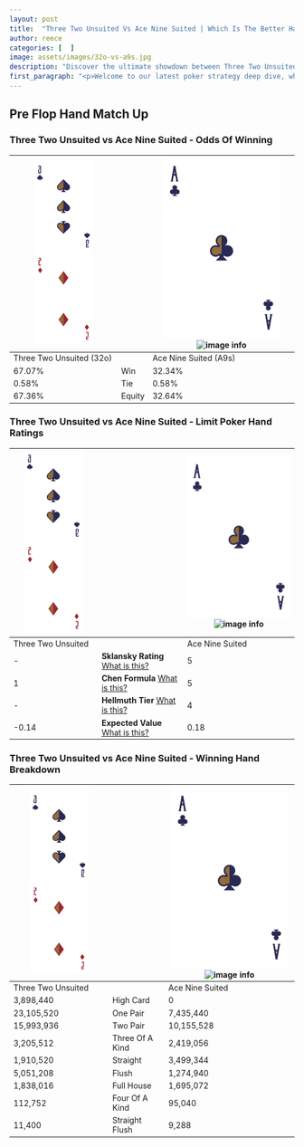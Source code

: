```yaml
---
layout: post
title:  "Three Two Unsuited Vs Ace Nine Suited | Which Is The Better Hand In Poker? A Complete Guide"
author: reece
categories: [  ]
image: assets/images/32o-vs-a9s.jpg
description: "Discover the ultimate showdown between Three Two Unsuited and Ace Nine Suited in poker! Uncover the odds, strategies, and scenarios where one hand triumphs over the other. Get ready to up your poker game with this thrilling analysis."
first_paragraph: "<p>Welcome to our latest poker strategy deep dive, where we're pitting two distinct hands against each other in a high-stakes showdown: Three Two Unsuited vs Ace Nine Suited.</p><p>In the dynamic world of poker, every decision counts, and knowing which hand holds the upper hand is key to your success at the table.</p><p>In this article, we'll dissect these two hands, explore the scenarios where one dominates the other, and equip you with the knowledge to make strategic choices that can tip the odds in your favor.</p><p>Get ready to unravel the intriguing dynamics of these poker hands and elevate your game to new heights.</p>"
---
```




[comment]: # (sp0)

## Pre Flop Hand Match Up

<div class="table hand-ratings" markdown="1"> 



### Three Two Unsuited vs Ace Nine Suited - Odds Of Winning


    
| ![image info](assets/images/hand1/3.png) ![image info](assets/images/hand1/2o.png) |  | ![image info](assets/images/hand2/A.png) ![image info](assets/images/hand2/9s.png) |
| -------- | -------- | -------- |
| Three Two Unsuited (32o) |  | Ace Nine Suited (A9s) |
| 67.07% | Win | 32.34% |
| 0.58% | Tie | 0.58% |
| 67.36% | Equity | 32.64% |




[comment]: # (sp1)



### Three Two Unsuited vs Ace Nine Suited - Limit Poker Hand Ratings


    
| ![image info](assets/images/hand1/3.png) ![image info](assets/images/hand1/2o.png) |  | ![image info](assets/images/hand2/A.png) ![image info](assets/images/hand2/9s.png) |
| -------- | -------- | -------- |
| Three Two Unsuited |  | Ace Nine Suited |
| - | **Sklansky Rating** [What is this?](/sklansky-rating-explained) | 5 |
| 1 | **Chen Formula** [What is this?](/chen-formula-explained) | 5 |
| - | **Hellmuth Tier** [What is this?](/Hellmuth-tier-explained) | 4 |
| -0.14 | **Expected Value** [What is this?](/expected-value-explained) | 0.18 |




[comment]: # (sp2)



### Three Two Unsuited vs Ace Nine Suited - Winning Hand Breakdown


    
| ![image info](assets/images/hand1/3.png) ![image info](assets/images/hand1/2o.png) |  | ![image info](assets/images/hand2/A.png) ![image info](assets/images/hand2/9s.png) |
| -------- | -------- | -------- |
| Three Two Unsuited |  | Ace Nine Suited |
| 3,898,440 | High Card | 0 |
| 23,105,520 | One Pair | 7,435,440 |
| 15,993,936 | Two Pair | 10,155,528 |
| 3,205,512 | Three Of A Kind | 2,419,056 |
| 1,910,520 | Straight | 3,499,344 |
| 5,051,208 | Flush | 1,274,940 |
| 1,838,016 | Full House | 1,695,072 |
| 112,752 | Four Of A Kind | 95,040 |
| 11,400 | Straight Flush | 9,288 |




[comment]: # (sp3)



</div>

[comment]: # (sp4)



[comment]: # (sp5)

